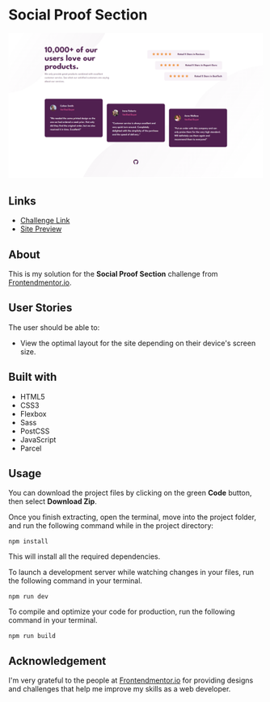 # Social Proof Section
![](src/assets/images/solution-screenshot.png)

## Links
- [Challenge Link](https://www.frontendmentor.io/challenges/social-proof-section-6e0qTv_bA)
- [Site Preview](https://robinjmm-social-section.vercel.app/)

## About
This is my solution for the **Social Proof Section** challenge from [Frontendmentor.io](https://www.frontendmentor.io/challenges/social-proof-section-6e0qTv_bA).

## User Stories
The user should be able to:
- View the optimal layout for the site depending on their device's screen size.

## Built with
- HTML5
- CSS3
- Flexbox
- Sass
- PostCSS
- JavaScript
- Parcel

## Usage
You can download the project files by clicking on the green **Code** button,  then select **Download Zip**.

Once you finish extracting, open the terminal, move into the project folder, and run the following command while in the project directory:

```
npm install
```

This will install all the required dependencies.

To launch a development server while watching changes in your files, run the following command in your terminal.

```
npm run dev
```

To compile and optimize your code for production, run the following command in your terminal.

```
npm run build
```

## Acknowledgement
I'm very grateful to the people at [Frontendmentor.io](https://frontendmentor.io) for providing designs and challenges that help me improve my skills as a web developer.